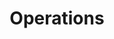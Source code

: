 ---
layout: page
title: Operations
nav_order: 3
parent: Phases
has_children: true
has_toc: false
permalink: /phases/operations
---